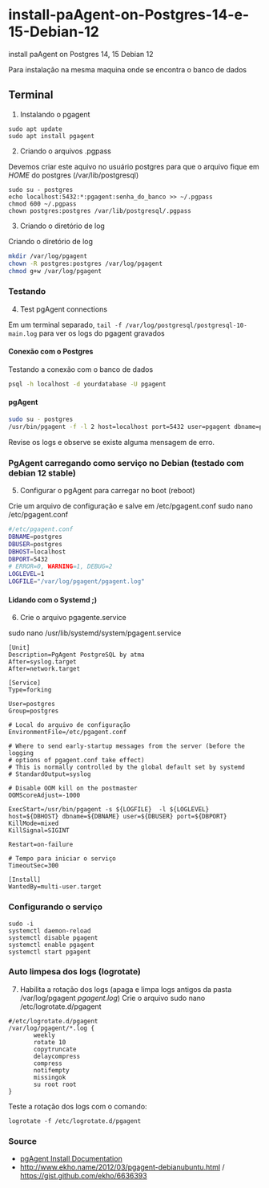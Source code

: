 # install-paAgent-on-Postgres-14-e-15-Debian-12
install paAgent on Postgres 14, 15 Debian 12

Para instalação na mesma maquina onde se encontra o banco de dados


## Terminal
1. Instalando o pgagent

```
sudo apt update
sudo apt install pgagent
```


2. Criando o arquivos .pgpass

Devemos criar este aquivo no usuário postgres para que o arquivo fique em $HOME$ do postgres (/var/lib/postgresql)

```
sudo su - postgres
echo localhost:5432:*:pgagent:senha_do_banco >> ~/.pgpass
chmod 600 ~/.pgpass
chown postgres:postgres /var/lib/postgresql/.pgpass
```

3. Criando o diretório de log

Criando o diretório de log
```bash
mkdir /var/log/pgagent
chown -R postgres:postgres /var/log/pgagent
chmod g+w /var/log/pgagent
```


### Testando
4. Test pgAgent connections

Em um terminal separado, `tail -f /var/log/postgresql/postgresql-10-main.log` para ver os logs do pgagent gravados

#### Conexão com o Postgres
Testando a conexão com o banco de dados
```bash
psql -h localhost -d yourdatabase -U pgagent
```

#### pgAgent
```bash
sudo su - postgres
/usr/bin/pgagent -f -l 2 host=localhost port=5432 user=pgagent dbname=postgres
```
Revise os logs e observe se existe alguma mensagem de erro.


### PgAgent carregando como serviço no Debian (testado com debian 12 stable)
5. Configurar o pgAgent para carregar no boot (reboot)

Crie um arquivo de configuração e salve em /etc/pgagent.conf
sudo nano /etc/pgagent.conf
```bash
#/etc/pgagent.conf
DBNAME=postgres
DBUSER=postgres
DBHOST=localhost
DBPORT=5432
# ERROR=0, WARNING=1, DEBUG=2
LOGLEVEL=1
LOGFILE="/var/log/pgagent/pgagent.log"
```

#### Lidando com o Systemd ;)
6. Crie o arquivo pgagente.service

sudo nano /usr/lib/systemd/system/pgagent.service
```
[Unit]
Description=PgAgent PostgreSQL by atma
After=syslog.target
After=network.target

[Service]
Type=forking

User=postgres
Group=postgres

# Local do arquivo de configuração
EnvironmentFile=/etc/pgagent.conf

# Where to send early-startup messages from the server (before the logging
# options of pgagent.conf take effect)
# This is normally controlled by the global default set by systemd
# StandardOutput=syslog

# Disable OOM kill on the postmaster
OOMScoreAdjust=-1000

ExecStart=/usr/bin/pgagent -s ${LOGFILE}  -l ${LOGLEVEL} host=${DBHOST} dbname=${DBNAME} user=${DBUSER} port=${DBPORT}
KillMode=mixed
KillSignal=SIGINT

Restart=on-failure

# Tempo para iniciar o serviço
TimeoutSec=300

[Install]
WantedBy=multi-user.target
```

### Configurando o serviço 

```
sudo -i
systemctl daemon-reload
systemctl disable pgagent
systemctl enable pgagent
systemctl start pgagent
```

### Auto limpesa dos logs (logrotate)
7. Habilita a rotação dos logs (apaga e limpa logs antigos da pasta /var/log/pgagent *pgagent.log*)
Crie o arquivo
sudo nano /etc/logrotate.d/pgagent
 
```
#/etc/logrotate.d/pgagent
/var/log/pgagent/*.log {
       weekly
       rotate 10
       copytruncate
       delaycompress
       compress
       notifempty
       missingok
       su root root
}
```

Teste a rotação dos logs com o comando:
```
logrotate -f /etc/logrotate.d/pgagent
````

### Source ###
- [pgAgent Install Documentation](https://www.pgadmin.org/docs/pgadmin4/dev/pgagent_install.html)
- http://www.ekho.name/2012/03/pgagent-debianubuntu.html / https://gist.github.com/ekho/6636393
